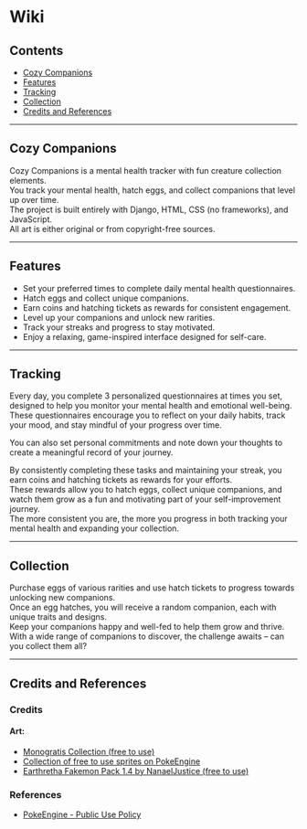 # Wiki

## Contents
- [Cozy Companions](#cozy-companions)
- [Features](#features)
- [Tracking](#tracking)
- [Collection](#collection)
- [Credits and References](#credits-and-references)

---

## Cozy Companions

Cozy Companions is a mental health tracker with fun creature collection elements.  
You track your mental health, hatch eggs, and collect companions that level up over time.  
The project is built entirely with Django, HTML, CSS (no frameworks), and JavaScript.  
All art is either original or from copyright-free sources.

---

## Features

- Set your preferred times to complete daily mental health questionnaires.
- Hatch eggs and collect unique companions.
- Earn coins and hatching tickets as rewards for consistent engagement.
- Level up your companions and unlock new rarities.
- Track your streaks and progress to stay motivated.
- Enjoy a relaxing, game-inspired interface designed for self-care.

---

## Tracking

Every day, you complete 3 personalized questionnaires at times you set,  
designed to help you monitor your mental health and emotional well-being.  
These questionnaires encourage you to reflect on your daily habits, track your mood, and stay mindful of your progress over time.

You can also set personal commitments and note down your thoughts to create a meaningful record of your journey.

By consistently completing these tasks and maintaining your streak, you earn coins and hatching tickets as rewards for your efforts.  
These rewards allow you to hatch eggs, collect unique companions, and watch them grow as a fun and motivating part of your self-improvement journey.  
The more consistent you are, the more you progress in both tracking your mental health and expanding your collection.

---

## Collection

Purchase eggs of various rarities and use hatch tickets to progress towards unlocking new companions.  
Once an egg hatches, you will receive a random companion, each with unique traits and designs.  
Keep your companions happy and well-fed to help them grow and thrive.  
With a wide range of companions to discover, the challenge awaits – can you collect them all?


---

## Credits and References

### Credits

#### Art:
- [Monogratis Collection (free to use)](https://pokengine.org/collections/107s7x9x/Mongratis)
- [Collection of free to use sprites on PokeEngine](https://pokengine.org/search?query=permission%3Ayes)
- [Earthretha Fakemon Pack 1.4 by NanaelJustice (free to use)](https://eeveeexpo.com/resources/1039/)

### References
- [PokeEngine - Public Use Policy](https://pokengine.org/legal/public-use-policy)
